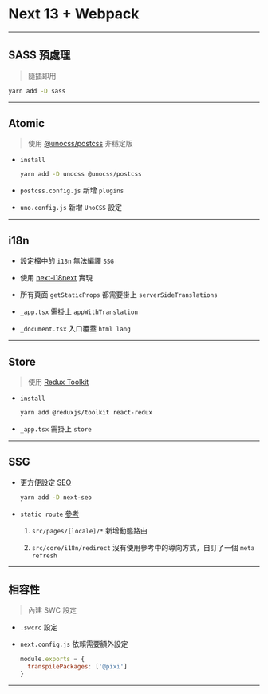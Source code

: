 # Next 13 + Webpack

---

## SASS 預處理

> 隨插即用

```sh
yarn add -D sass
```

---

## Atomic

> 使用 [@unocss/postcss](https://github.com/unocss/unocss/tree/main/packages/postcss) 非穩定版

- `install`

  ```sh
  yarn add -D unocss @unocss/postcss
  ```
  
- `postcss.config.js` 新增 `plugins`

- `uno.config.js` 新增 `UnoCSS` 設定

---

## i18n

- 設定檔中的 `i18n` 無法編譯 `SSG`

- 使用 [next-i18next](https://github.com/i18next/next-i18next) 實現

- 所有頁面 `getStaticProps` 都需要掛上 `serverSideTranslations`

- `_app.tsx` 需掛上 `appWithTranslation`

- `_document.tsx` 入口覆蓋 `html lang`

---

## Store

> 使用 [Redux Toolkit](https://github.com/reduxjs/redux-toolkit)

- `install`
  
  ```sh
  yarn add @reduxjs/toolkit react-redux
  ```
  
- `_app.tsx` 需掛上 `store`

---

## SSG

- 更方便設定 [SEO](https://github.com/garmeeh/next-seo)

  ```sh
  yarn add -D next-seo
  ```

- `static route` [參考](https://locize.com/blog/next-i18n-static/)

  1. `src/pages/[locale]/*` 新增動態路由
  
  2. `src/core/i18n/redirect` 沒有使用參考中的導向方式，自訂了一個 `meta refresh`

---

## 相容性

> 內建 SWC 設定

- `.swcrc` 設定

- `next.config.js` 依賴需要額外設定

  ```js
  module.exports = {
    transpilePackages: ['@pixi']
  }
  ```

---
